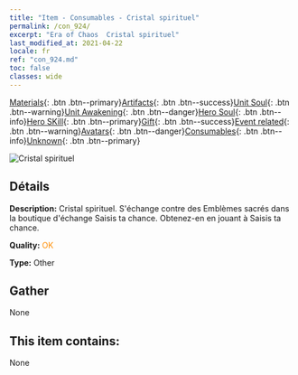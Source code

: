 ```yaml
---
title: "Item - Consumables - Cristal spirituel"
permalink: /con_924/
excerpt: "Era of Chaos  Cristal spirituel"
last_modified_at: 2021-04-22
locale: fr
ref: "con_924.md"
toc: false
classes: wide
---
```

 [Materials](/ItemsFR/){: .btn .btn--primary}[Artifacts](/ItemsFR/Artifacts/){: .btn .btn--success}[Unit Soul](/ItemsFR/UnitSoul/){: .btn .btn--warning}[Unit Awakening](/ItemsFR/UnitAwakening/){: .btn .btn--danger}[Hero Soul](/ItemsFR/HeroSoul/){: .btn .btn--info}[Hero SKill](/ItemsFR/HeroSkill/){: .btn .btn--primary}[Gift](/ItemsFR/Gift/){: .btn .btn--success}[Event related](/ItemsFR/Events/){: .btn .btn--warning}[Avatars](/ItemsFR/Avatars/){: .btn .btn--danger}[Consumables](/ItemsFR/Consumables/){: .btn .btn--info}[Unknown](/ItemsFR/Unknown/){: .btn .btn--primary}

 ![Cristal spirituel](/images/t/i_40012.png)

## Détails
 **Description:** Cristal spirituel. S'échange contre des Emblèmes sacrés dans la boutique d'échange Saisis ta chance. Obtenez-en en jouant à Saisis ta chance.

 **Quality:** <span style="color: #FF8C00">OK</span>

 **Type:** Other

## Gather

  None

## This item contains:

  None


